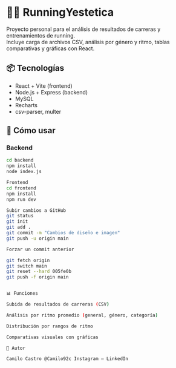 # 🏃‍♂️ RunningYestetica

Proyecto personal para el análisis de resultados de carreras y entrenamientos de running.  
Incluye carga de archivos CSV, análisis por género y ritmo, tablas comparativas y gráficas con React.

## 📦 Tecnologías

- React + Vite (frontend)
- Node.js + Express (backend)
- MySQL
- Recharts
- csv-parser, multer

## 🚀 Cómo usar

### Backend
```bash
cd backend
npm install
node index.js

Frontend
cd frontend
npm install
npm run dev

Subir cambios a GitHub
git status
git init
git add .
git commit -m "Cambios de diseño e imagen"
git push -u origin main

Forzar un commit anterior

git fetch origin
git switch main
git reset --hard 005fe0b
git push -f origin main  


📊 Funciones

Subida de resultados de carreras (CSV)

Análisis por ritmo promedio (general, género, categoría)

Distribución por rangos de ritmo

Comparativas visuales con gráficas

👤 Autor

Camilo Castro @Camilo92c Instagram — LinkedIn